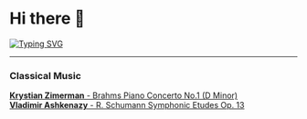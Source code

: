 # Hi there 👋
[![Typing SVG](https://readme-typing-svg.demolab.com?font=Fira+Code&pause=1000&width=435&lines=Study+for+exams;Procrastinate)](https://git.io/typing-svg)

---
### <b>Classical Music</b>
<a href="https://youtu.be/arKoBwtmuX0"> **Krystian Zimerman** - Brahms Piano Concerto No.1 (D Minor)
<br>
<a href="https://youtu.be/N088Me5TpYo"> **Vladimir Ashkenazy** - R. Schumann Symphonic Etudes Op. 13